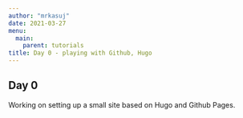 ```yaml
---
author: "mrkasuj"
date: 2021-03-27
menu:
  main:
    parent: tutorials
title: Day 0 - playing with Github, Hugo
---
```



## Day 0

Working on setting up a small site based on Hugo and Github Pages.